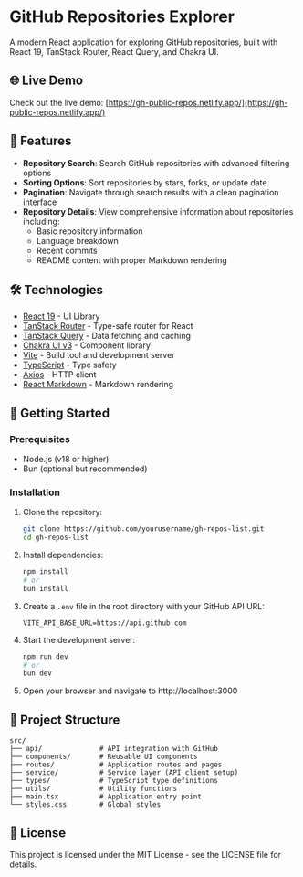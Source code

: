 # GitHub Repositories Explorer

A modern React application for exploring GitHub repositories, built with React 19, TanStack Router, React Query, and Chakra UI.

## 🌐 Live Demo

Check out the live demo: [https://gh-public-repos.netlify.app/](https://gh-public-repos.netlify.app/)

## 🚀 Features

- **Repository Search**: Search GitHub repositories with advanced filtering options
- **Sorting Options**: Sort repositories by stars, forks, or update date
- **Pagination**: Navigate through search results with a clean pagination interface
- **Repository Details**: View comprehensive information about repositories including:
  - Basic repository information
  - Language breakdown
  - Recent commits
  - README content with proper Markdown rendering

## 🛠️ Technologies

- [React 19](https://react.dev/) - UI Library
- [TanStack Router](https://tanstack.com/router) - Type-safe router for React
- [TanStack Query](https://tanstack.com/query) - Data fetching and caching
- [Chakra UI v3](https://chakra-ui.com/) - Component library
- [Vite](https://vitejs.dev/) - Build tool and development server
- [TypeScript](https://www.typescriptlang.org/) - Type safety
- [Axios](https://axios-http.com/) - HTTP client
- [React Markdown](https://github.com/remarkjs/react-markdown) - Markdown rendering

## 🚦 Getting Started

### Prerequisites

- Node.js (v18 or higher)
- Bun (optional but recommended)

### Installation

1. Clone the repository:

   ```bash
   git clone https://github.com/yourusername/gh-repos-list.git
   cd gh-repos-list
   ```

2. Install dependencies:

   ```bash
   npm install
   # or
   bun install
   ```

3. Create a `.env` file in the root directory with your GitHub API URL:

   ```
   VITE_API_BASE_URL=https://api.github.com
   ```

4. Start the development server:

   ```bash
   npm run dev
   # or
   bun dev
   ```

5. Open your browser and navigate to http://localhost:3000

## 🧱 Project Structure

```
src/
├── api/              # API integration with GitHub
├── components/       # Reusable UI components
├── routes/           # Application routes and pages
├── service/          # Service layer (API client setup)
├── types/            # TypeScript type definitions
├── utils/            # Utility functions
├── main.tsx          # Application entry point
└── styles.css        # Global styles
```

## 📝 License

This project is licensed under the MIT License - see the LICENSE file for details.
